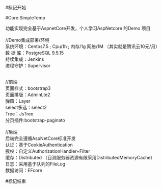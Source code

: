 #标记开始

#Core.SimpleTemp

功能实现完全基于AspnetCore开发，个人学习AspNetcore 的Demo 项目 <br>
<br>
//Demo集成部署/环境<br>
系统环境：Centos7.5 ; Cpu/1h ; 内存/1g  网络/1M （其实就是腾讯云10元/月）<br>
数 据 库：PostgreSQL 9.5.15<br>
持续集成：Jenkins  <br>
进程守护：Supervisor<br>

<br>
//前端<br>
页面样式：bootstrap3<br>
页面排版：AdminLte2<br>
弹窗：Layer<br>
select多选：select2<br>
Tree：JsTree<br>
分页插件:bootstrap-paginato<br>
<br>
//后端<br>
后端完全遵循AspNetCore标准开发<br>
认证：基于CookieAuthentication<br>
授权：自定义AuthorizationHandler+Filter<br>
缓存：Distributed （目测服务器资源有限采用DistributedMemoryCache）<br>
日志：采用基于队列的FileLog<br>
数据访问：EFcore<br>

#标记结束